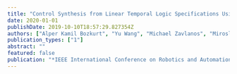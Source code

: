 ```yaml
---
title: "Control Synthesis from Linear Temporal Logic Specifications Using Model-Free Reinforcement Learning"
date: 2020-01-01
publishDate: 2019-10-10T18:57:29.827354Z
authors: ["Alper Kamil Bozkurt", "Yu Wang", "Michael Zavlanos", "Miroslav Pajic"]
publication_types: ["1"]
abstract: ""
featured: false
publication: "*IEEE International Conference on Robotics and Automation (ICRA) (Submitted)*"
---
```


